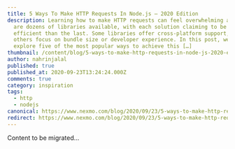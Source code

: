 ```yaml
---
title: 5 Ways To Make HTTP Requests In Node.js – 2020 Edition
description: Learning how to make HTTP requests can feel overwhelming as there
  are dozens of libraries available, with each solution claiming to be more
  efficient than the last. Some libraries offer cross-platform support, while
  others focus on bundle size or developer experience. In this post, we’ll
  explore five of the most popular ways to achieve this […]
thumbnail: /content/blog/5-ways-to-make-http-requests-in-node-js-2020-edition/Blog_HTTP-Request_Node-js_1200x600.png
author: nahrinjalal
published: true
published_at: 2020-09-23T13:24:24.000Z
comments: true
category: inspiration
tags:
  - http
  - nodejs
canonical: https://www.nexmo.com/blog/2020/09/23/5-ways-to-make-http-requests-in-node-js-2020-edition
redirect: https://www.nexmo.com/blog/2020/09/23/5-ways-to-make-http-requests-in-node-js-2020-edition
---
```


Content to be migrated...
